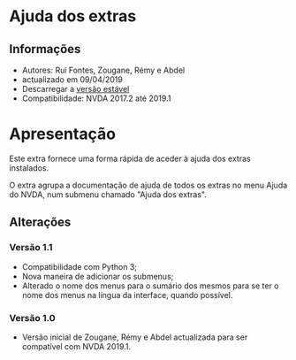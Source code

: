 ﻿
# Ajuda dos extras #
## Informações ##
* Autores: Rui Fontes, Zougane, Rémy e Abdel
* actualizado em 09/04/2019
* Descarregar a [versão estável][1]
* Compatibilidade: NVDA 2017.2 até 2019.1

# Apresentação #
Este extra fornece uma forma rápida de aceder à ajuda dos extras instalados.

O extra agrupa a documentação de ajuda de todos os extras no menu Ajuda do NVDA, num submenu chamado "Ajuda dos extras".

## Alterações ##

### Versão 1.1 ###
* Compatibilidade com Python 3;
*	 Nova maneira de adicionar os submenus;
* Alterado o nome dos menus para o sumário dos mesmos para se ter o nome dos menus na língua da interface, quando possível.

### Versão 1.0 ###
*	 Versão inicial de Zougane, Rémy e Abdel actualizada para ser compatível com NVDA 2019.1.

[1]: https://github.com/ruifontes/addonsHelp/releases/download/1.1/addonsHelp-1.1.nvda-addon
